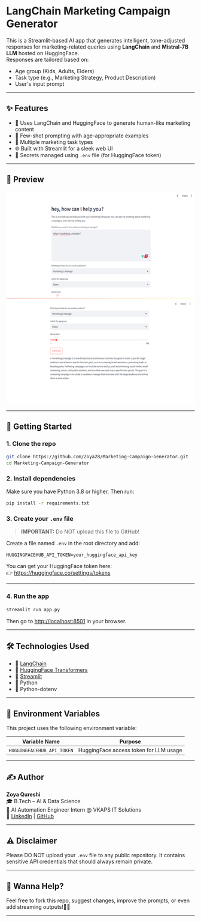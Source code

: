 # LangChain Marketing Campaign Generator

This is a Streamlit-based AI app that generates intelligent, tone-adjusted responses for marketing-related queries using **LangChain** and **Mistral-7B LLM** hosted on HuggingFace.  
Responses are tailored based on:
- Age group (Kids, Adults, Elders)
- Task type (e.g., Marketing Strategy, Product Description)
- User's input prompt

---

## ✨ Features

- 🤖 Uses LangChain and HuggingFace to generate human-like marketing content
- 🎯 Few-shot prompting with age-appropriate examples
- 💼 Multiple marketing task types
- 🌐 Built with Streamlit for a sleek web UI
- 🔐 Secrets managed using `.env` file (for HuggingFace token)

---

## 📸 Preview
![App Prewiew](img/pro1.png)
![App Prewiew](img/pro2.png)

---

## 🚀 Getting Started

### 1. Clone the repo
```bash
git clone https://github.com/Zoya28/Marketing-Campaign-Generator.git
cd Marketing-Campaign-Generator
```

### 2. Install dependencies
Make sure you have Python 3.8 or higher. Then run:
```bash
pip install -r requirements.txt
```

### 3. Create your `.env` file
> **IMPORTANT:** Do NOT upload this file to GitHub!

Create a file named `.env` in the root directory and add:
```env
HUGGINGFACEHUB_API_TOKEN=your_huggingface_api_key
```

You can get your HuggingFace token here:  
👉 https://huggingface.co/settings/tokens

---

### 4. Run the app
```bash
streamlit run app.py
```

Then go to [http://localhost:8501](http://localhost:8501) in your browser.

---

## 🛠 Technologies Used

- 🧠 [LangChain](https://www.langchain.com/)
- 🤗 [HuggingFace Transformers](https://huggingface.co/)
- 🧾 [Streamlit](https://streamlit.io/)
- 🐍 Python
- 🌱 Python-dotenv

---

## 🔐 Environment Variables

This project uses the following environment variable:

| Variable Name              | Purpose                                |
|----------------------------|----------------------------------------|
| `HUGGINGFACEHUB_API_TOKEN` | HuggingFace access token for LLM usage |

---

## ✍️ Author

**Zoya Qureshi**  
🎓 B.Tech – AI & Data Science  
💼 AI Automation Engineer Intern @ VKAPS IT Solutions  
🔗 [LinkedIn](https://www.linkedin.com/Zoya28) | [GitHub](https://github.com/Zoya28)

---

## ⚠️ Disclaimer

Please DO NOT upload your `.env` file to any public repository. It contains sensitive API credentials that should always remain private.

---

## 🧁 Wanna Help?

Feel free to fork this repo, suggest changes, improve the prompts, or even add streaming outputs!🍰✨

---

```
